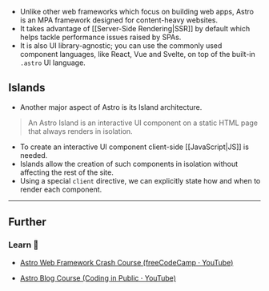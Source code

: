 - Unlike other web frameworks which focus on building web apps, Astro is an MPA framework designed for content-heavy websites.
- It takes advantage of [[Server-Side Rendering|SSR]] by default which helps tackle performance issues raised by SPAs.
- It is also UI library-agnostic; you can use the commonly used component languages, like React, Vue and Svelte, on top of the built-in `.astro` UI language.
## Islands

- Another major aspect of Astro is its Island architecture. 

> An Astro Island is an interactive UI component on a static HTML page that always renders in isolation.

- To create an interactive UI component client-side [[JavaScript|JS]] is needed. 
- Islands allow the creation of such components in isolation without affecting the rest of the site. 
- Using a special `client` directive, we can explicitly state how and when to render each component.

---

## Further

### Learn 🧠

- [Astro Web Framework Crash Course (freeCodeCamp · YouTube)](https://www.youtube.com/watch?v=e-hTm5VmofI)

- [Astro Blog Course (Coding in Public · YouTube)](https://www.youtube.com/playlist?list=PLoqZcxvpWzzeRwF8TEpXHtO7KYY6cNJeF)